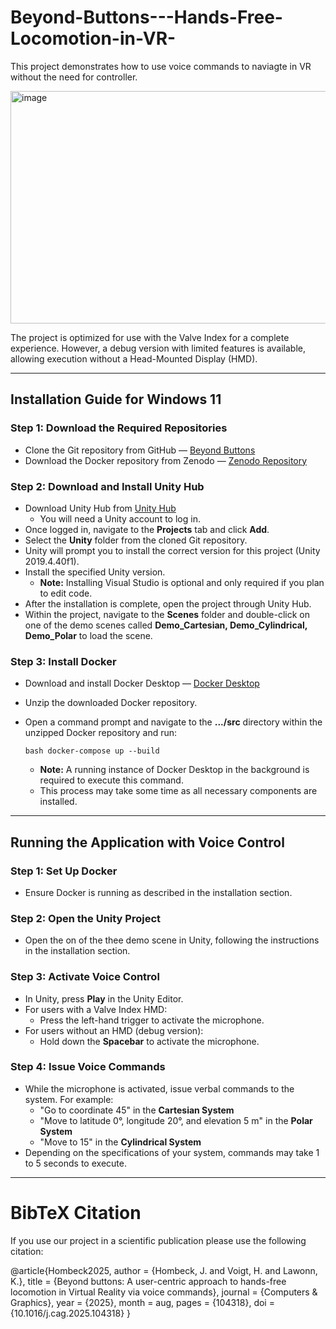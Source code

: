 # Beyond-Buttons---Hands-Free-Locomotion-in-VR-

This project demonstrates how to use voice commands to naviagte in VR without the need for controller. 


<img width="757" height="372" alt="image" src="https://github.com/user-attachments/assets/5d63ffdd-dc6d-46dc-8538-ea0827f6ec9f" />



The project is optimized for use with the Valve Index for a complete experience. However, a debug version with limited features is available, allowing execution without a Head-Mounted Display (HMD).

---

## Installation Guide for Windows 11

### Step 1: Download the Required Repositories
- Clone the Git repository from GitHub — [Beyond Buttons](https://github.com/jhombeck/Beyond-Buttons---Hands-Free-Locomotion-in-VR-/)
- Download the Docker repository from Zenodo — [Zenodo Repository](10.5281/zenodo.17037327)

### Step 2: Download and Install Unity Hub
- Download Unity Hub from [Unity Hub](https://unity.com/unity-hub)
  - You will need a Unity account to log in.
- Once logged in, navigate to the **Projects** tab and click **Add**.
- Select the **Unity** folder from the cloned Git repository.
- Unity will prompt you to install the correct version for this project (Unity 2019.4.40f1).
- Install the specified Unity version.
  - **Note:** Installing Visual Studio is optional and only required if you plan to edit code.
- After the installation is complete, open the project through Unity Hub.
- Within the project, navigate to the **Scenes** folder and double-click on one of the demo scenes called **Demo_Cartesian, Demo_Cylindrical, Demo_Polar** to load the scene.

### Step 3: Install Docker
- Download and install Docker Desktop — [Docker Desktop](https://www.docker.com/products/docker-desktop/)
- Unzip the downloaded Docker repository.
- Open a command prompt and navigate to the **.../src** directory within the unzipped Docker repository and run:

  ```bash docker-compose up --build ```
  - **Note:** A running instance of Docker Desktop in the background is required to execute this command.
  - This process may take some time as all necessary components are installed.

---

## Running the Application with Voice Control

### Step 1: Set Up Docker
- Ensure Docker is running as described in the installation section.

### Step 2: Open the Unity Project
- Open the on of the thee demo scene in Unity, following the instructions in the installation section.

### Step 3: Activate Voice Control
- In Unity, press **Play** in the Unity Editor.
- For users with a Valve Index HMD:
  - Press the left-hand trigger to activate the microphone.
- For users without an HMD (debug version):
  - Hold down the **Spacebar** to activate the microphone.

### Step 4: Issue Voice Commands
- While the microphone is activated, issue verbal commands to the system. For example:
  - "Go to coordinate 45" in the **Cartesian System**
  - "Move to latitude 0°, longitude 20°, and elevation 5 m" in the **Polar System**
  -  "Move to 15" in the **Cylindrical System**
- Depending on the specifications of your system, commands may take 1 to 5 seconds to execute.

---

# BibTeX Citation

If you use our project in a scientific publication please use the following citation:

@article{Hombeck2025,
  author  = {Hombeck, J. and Voigt, H. and Lawonn, K.},
  title   = {Beyond buttons: A user-centric approach to hands-free locomotion in Virtual Reality via voice commands},
  journal = {Computers \& Graphics},
  year    = {2025},
  month   = aug,
  pages   = {104318},
  doi     = {10.1016/j.cag.2025.104318}
}


